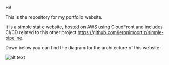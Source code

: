 Hi!

This is the repository for my portfolio website.

It is a simple static website, hosted on AWS using CloudFront and includes CI/CD related to this other project https://github.com/jeronimoortiz/simple-pipeline.

Down below you can find the diagram for the architecture of this website:

![alt text](https://github.com/jeronimoortiz/portfolio-website/blob/main/diagram.jpg?raw=true)